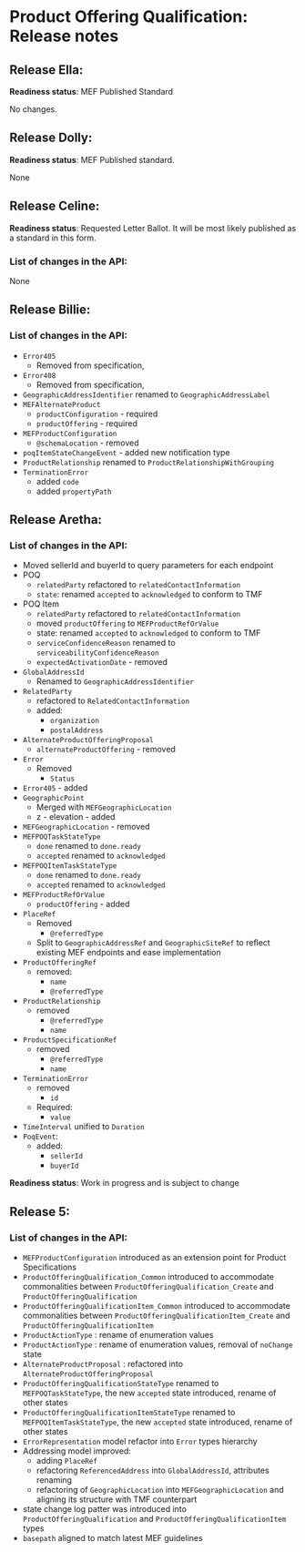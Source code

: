 # Product Offering Qualification: Release notes

## Release Ella:

**Readiness status**: MEF Published Standard

No changes.

## Release Dolly:

**Readiness status**: MEF Published standard. 

None

## Release Celine:

**Readiness status**: Requested Letter Ballot. It will be most likely published as a standard in this form.

### List of changes in the API:

None

## Release Billie:

### List of changes in the API:

- `Error405`
  - Removed from specification,
- `Error408`
  - Removed from specification,
- `GeographicAddressIdentifier` renamed to `GeographicAddressLabel`
- `MEFAlternateProduct`
  - `productConfiguration` - required
  - `productOffering` - required
- `MEFProductConfiguration`
  - `@schemaLocation` - removed
- `poqItemStateChangeEvent` - added new notification type
- `ProductRelationship` renamed to `ProductRelationshipWithGrouping`
- `TerminationError`
  - added `code`
  - added `propertyPath`

## Release Aretha:

### List of changes in the API:

- Moved sellerId and buyerId to query parameters for each endpoint
- POQ
  - `relatedParty` refactored to `relatedContactInformation`
  - `state`: renamed `accepted` to `acknowledged` to conform to TMF
- POQ Item
  - `relatedParty` refactored to `relatedContactInformation`
  - moved  `productOffering` to `MEFProductRefOrValue`
  - state: renamed `accepted` to `acknowledged` to conform to TMF
  - `serviceConfidenceReason` renamed to `serviceabilityConfidenceReason`
  - `expectedActivationDate` - removed
- `GlobalAddressId`
  - Renamed to `GeographicAddressIdentifier`
- `RelatedParty`
  - refactored to `RelatedContactInformation`
  - added:
    - `organization`
    - `postalAddress`
- `AlternateProductOfferingProposal`
  - `alternateProductOffering` - removed
- `Error`
  - Removed
    - `Status`
- `Error405` - added
- `GeographicPoint`
  - Merged with `MEFGeographicLocation`
  - z - elevation - added
- `MEFGeographicLocation` - removed
- `MEFPOQTaskStateType`
  - `done` renamed to `done.ready`
  - `accepted` renamed to `acknowledged`
- `MEFPOQItemTaskStateType`
  - `done` renamed to `done.ready`
  - `accepted` renamed to `acknowledged`
- `MEFProductRefOrValue` 
  - `productOffering` - added
- `PlaceRef`
  - Removed
    - `@referredType`
  - Split to `GeographicAddressRef` and `GeographicSiteRef` to reflect existing MEF endpoints and ease implementation
- `ProductOfferingRef`
  - removed:
    - `name`
    - `@referredType`
- `ProductRelationship`
  - removed
    - `@referredType`
    - `name`
- `ProductSpecificationRef`
  - removed
    - `@referredType`
    - `name`
- `TerminationError`
  - removed
    - `id`
  - Required:
    - `value`
- `TimeInterval` unified to `Duration`
- `PoqEvent`:
  - added:
    - `sellerId`
    - `buyerId`

**Readiness status**: Work in progress and is subject to change

## Release 5:

### List of changes in the API:

- `MEFProductConfiguration` introduced as an extension point for Product Specifications
- `ProductOfferingQualification_Common` introduced to accommodate commonalities between `ProductOfferingQualification_Create` and `ProductOfferingQualification`
- `ProductOfferingQualificationItem_Common` introduced to accommodate commonalities between `ProductOfferingQualificationItem_Create` and `ProductOfferingQualificationItem`
- `ProductActionType` : rename of enumeration values
- `ProductActionType` : rename of enumeration values, removal of `noChange` state
- `AlternateProductProposal` : refactored into `AlternateProductOfferingProposal`
- `ProductOfferingQualificationStateType` renamed to `MEFPOQTaskStateType`, the new `accepted` state introduced, rename of other states
- `ProductOfferingQualificationItemStateType` renamed to `MEFPOQItemTaskStateType`, the new `accepted` state introduced, rename of other states
- `ErrorRepresentation` model refactor into `Error` types hierarchy
- Addressing model improved:
  - adding `PlaceRef`
  - refactoring `ReferencedAddress` into `GlobalAddressId`, attributes renaming
  - refactoring of `GeographicLocation` into `MEFGeographicLocation` and aligning its structure with TMF counterpart
- state change log patter was introduced into `ProductOfferingQualification` and `ProductOfferingQualificationItem` types
- `basepath` aligned to match latest MEF guidelines